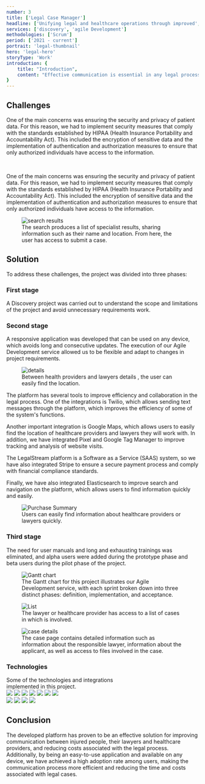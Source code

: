 ```yaml
---
number: 3
title: ['Legal Case Manager']
headline: ['Unifying legal and healthcare operations through improved', 'connectivity.']
services: ['discovery', 'agile Development']
methodologies: ['Scrum']
period: ['2021 - current']
portrait: 'legal-thumbnail'
hero: 'legal-hero'
storyType: 'Work'
introduction: {
    title: "Introduction",
    content: "Effective communication is essential in any legal process, especially in cases where people have suffered injuries. With the goal of improving this communication and reducing associated costs, an innovative platform was developed that allows injured people to easily and quickly contact their lawyers and healthcare providers through a web application."
}
---
```


<div>
    <h2>Challenges</h2>
    <p>One of the main concerns was ensuring the security and privacy of patient data. For this reason, we had to implement security measures that comply with the standards established by HIPAA (Health Insurance Portability and Accountability Act). This included the encryption of sensitive data and the implementation of authentication and authorization measures to ensure that only authorized individuals have access to the information.</p>
    <br/>
    <p>One of the main concerns was ensuring the security and privacy of patient data. For this reason, we had to implement security measures that comply with the standards established by HIPAA (Health Insurance Portability and Accountability Act). This included the encryption of sensitive data and the implementation of authentication and authorization measures to ensure that only authorized individuals have access to the information.</p>
</div>
<div>
    <figure>
        <img src="/work/legal-search.jpg" alt="search results"/>
        <figcaption class="story_story__mainContent__caption__IQRnS">The search produces a list of specialist results, sharing information such as their name and location. From here, the user has access to submit a case.</figcaption>
    </figure>    
</div>
<div>
    <h2>Solution</h2>
    <p>To address these challenges, the project was divided into three phases:</p>
</div>
<div>
    <h3>First stage</h3>
    <p>A Discovery project was carried out to understand the scope and limitations of the project and avoid unnecessary requirements work.</p>
</div>
<div>
    <h3>Second stage</h3>
    <p>A responsive application was developed that can be used on any device, which avoids long and consecutive updates. The execution of our Agile Development service allowed us to be flexible and adapt to changes in project requirements.</p>
</div>
<div class="story_story__mainContent__2cGrid__aNFn8">
    <figure>
        <img src="/work/legal-details.jpg" alt="details"/>
        <figcaption class="story_story__mainContent__gridCaption__8kiY6 story_story__mainContent__caption__IQRnS">Between health providers and lawyers details , the user can easily find the location.</figcaption>
    </figure>
    <div>
    <p>The platform has several tools to improve efficiency and collaboration in the legal process. One of the integrations is Twilio, which allows sending text messages through the platform, which improves the efficiency of some of the system's functions.</p>
    <p>Another important integration is Google Maps, which allows users to easily find the location of healthcare providers and lawyers they will work with. In addition, we have integrated Pixel and Google Tag Manager to improve tracking and analysis of website visits.</p>
    </div>
</div>
<div class="story_story__mainContent__2cGrid__aNFn8">    
    <div>
    <p>The LegalStream platform is a Software as a Service (SAAS) system, so we have also integrated Stripe to ensure a secure payment process and comply with financial compliance standards.</p>
    <p>Finally, we have also integrated Elasticsearch to improve search and navigation on the platform, which allows users to find information quickly and easily.</p>
    </div>
    <figure>
        <img src="/work/legal-map.jpg" alt="Purchase Summary"/>
        <figcaption class="story_story__mainContent__gridCaption__8kiY6 story_story__mainContent__caption__IQRnS">Users can easily find information about healthcare providers or lawyers quickly.</figcaption>
    </figure>
</div>
<div>
    <h3>Third stage</h3>
    <p>The need for user manuals and long and exhausting trainings was eliminated, and alpha users were added during the prototype phase and beta users during the pilot phase of the project.</p>
</div>
<div class="story_story__mainContent__gantt__TErEp">
    <figure>
        <img src="/work/project-chart-en--ongoing.jpg" alt="Gantt chart"/>
        <figcaption class="story_story__mainContent__caption__IQRnS">The Gantt chart for this project illustrates our Agile Development service, with each sprint broken down into three distinct phases: definition, implementation, and acceptance.</figcaption>
    </figure>
</div>
<div>
    <figure>
        <img src="/work/legal-list.jpg" alt="List"/>
        <figcaption class="story_story__mainContent__caption__IQRnS">The lawyer or healthcare provider has access to a list of cases in which is involved.</figcaption>
    </figure>    
</div>
<div>
    <figure>
        <img src="/work/legal-case.jpg" alt="case details"/>
        <figcaption class="story_story__mainContent__caption__IQRnS">The case page contains detailed information such as information about the responsible lawyer, information about the applicant, as well as access to files involved in the case.</figcaption>
    </figure>    
</div>
<div class="story_story__mainContent__technologies__v5XXm">
    <div>
        <h3>Technologies</h3>
        <span>Some of the technologies and integrations<br/>implemented in this project.</span>
    </div>   
    <div class="story_story__mainContent__technologies__images__6NSg5">
        <div>
            <img src="/technologies/html.svg"/>
            <img src="/technologies/css.svg"/>
            <img src="/technologies/javascript.svg"/>
            <img src="/technologies/maps.svg"/>
            <img src="/technologies/tag-manager.svg"/>
            <img src="/technologies/vue.svg"/>
            <img src="/technologies/sass.svg"/>
        </div>
        <div>
            <img src="/technologies/elasticsearch.svg"/>
            <img src="/technologies/stripe.svg" class="story_story__mainContent__technologies__images__large__KxVD1"/>
            <img src="/technologies/pixel.svg"/>
            <img src="/technologies/twilio.svg" class="story_story__mainContent__technologies__images__large__KxVD1"/>
        </div>
    </div>     
</div>
<div>
    <h2>Conclusion</h2>
    <p>The developed platform has proven to be an effective solution for improving communication between injured people, their lawyers and healthcare providers, and reducing costs associated with the legal process. Additionally, by being an easy-to-use application and available on any device, we have achieved a high adoption rate among users, making the communication process more efficient and reducing the time and costs associated with legal cases.</p>
</div>